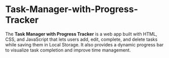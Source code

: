 # Task-Manager-with-Progress-Tracker
The **Task Manager with Progress Tracker** is a web app built with HTML, CSS, and JavaScript that lets users add, edit, complete, and delete tasks while saving them in Local Storage. It also provides a dynamic progress bar to visualize task completion and improve time management.
